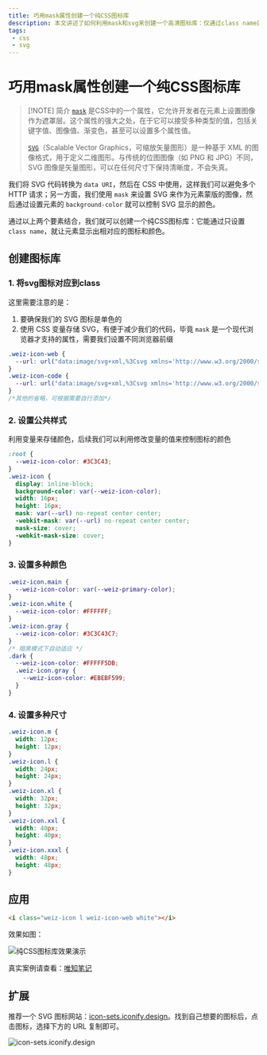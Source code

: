 ```yaml
---
title: 巧用mask属性创建一个纯CSS图标库
description: 本文讲述了如何利用mask和svg来创建一个高清图标库：仅通过class name就可控制图标大小和颜色
tags: 
 - css
 - svg
---
```


# 巧用mask属性创建一个纯CSS图标库

> [!NOTE] 简介
>[`mask`](https://developer.mozilla.org/zh-CN/docs/Web/CSS/mask) 是CSS中的一个属性，它允许开发者在元素上设置图像作为遮罩层。这个属性的强大之处，在于它可以接受多种类型的值，包括关键字值、图像值、渐变色，甚至可以设置多个属性值。
>
>[`SVG`](https://developer.mozilla.org/zh-CN/docs/Web/SVG)（Scalable Vector Graphics，可缩放矢量图形）是一种基于 XML 的图像格式，用于定义二维图形。与传统的位图图像（如 PNG 和 JPG）不同，SVG 图像是矢量图形，可以在任何尺寸下保持清晰度，不会失真。


我们将 SVG 代码转换为 `data URI`，然后在 CSS 中使用，这样我们可以避免多个 HTTP 请求；另一方面，我们使用 `mask` 来设置 SVG 来作为元素蒙版的图像，然后通过设置元素的 `background-color` 就可以控制 SVG 显示的颜色。

通过以上两个要素结合，我们就可以创建一个纯CSS图标库：它能通过只设置 `class name`，就让元素显示出相对应的图标和颜色。

## 创建图标库

### 1. 将svg图标对应到class

这里需要注意的是：

1. 要确保我们的 SVG 图标是单色的
2. 使用 CSS 变量存储 SVG，有便于减少我们的代码，毕竟 `mask` 是一个现代浏览器才支持的属性，需要我们设置不同浏览器前缀

```css
.weiz-icon-web {
  --url: url("data:image/svg+xml,%3Csvg xmlns='http://www.w3.org/2000/svg' viewBox='0 0 48 48'%3E%3Cg fill='none'%3E%3Crect width='40' height='32' x='4' y='8' stroke='%23000' stroke-linejoin='round' stroke-width='4' rx='3'/%3E%3Cpath stroke='%23000' stroke-width='4' d='M4 11a3 3 0 0 1 3-3h34a3 3 0 0 1 3 3v9H4z'/%3E%3Ccircle r='2' fill='%23000' transform='matrix(0 -1 -1 0 10 14)'/%3E%3Ccircle r='2' fill='%23000' transform='matrix(0 -1 -1 0 16 14)'/%3E%3C/g%3E%3C/svg%3E");
}
.weiz-icon-code {
  --url: url("data:image/svg+xml,%3Csvg xmlns='http://www.w3.org/2000/svg' viewBox='0 0 24 24'%3E%3Cpath fill='%23000' d='m16 2l5 5v14.008a.993.993 0 0 1-.993.992H3.993A1 1 0 0 1 3 21.008V2.992C3 2.444 3.445 2 3.993 2zm1.657 10L14.12 8.464L12.707 9.88L14.828 12l-2.12 2.121l1.413 1.415zM6.343 12l3.536 3.536l1.414-1.415L9.172 12l2.12-2.121L9.88 8.464z'/%3E%3C/svg%3E");
}
/*其他的省略，可根据需要自行添加*/
```

### 2. 设置公共样式

利用变量来存储颜色，后续我们可以利用修改变量的值来控制图标的颜色

```css
:root {
  --weiz-icon-color: #3C3C43;
}
.weiz-icon {
  display: inline-block;
  background-color: var(--weiz-icon-color);
  width: 16px;
  height: 16px;
  mask: var(--url) no-repeat center center;
  -webkit-mask: var(--url) no-repeat center center;
  mask-size: cover;
  -webkit-mask-size: cover;
}
```

### 3. 设置多种颜色

```css
.weiz-icon.main {
  --weiz-icon-color: var(--weiz-primary-color);
}
.weiz-icon.white {
  --weiz-icon-color: #FFFFFF;
}
.weiz-icon.gray {
  --weiz-icon-color: #3C3C43C7;
}
/* 暗黑模式下自动适应 */
.dark {
  --weiz-icon-color: #FFFFF5DB;
  .weiz-icon.gray {
    --weiz-icon-color: #EBEBF599;
  }
}
```

### 4. 设置多种尺寸

```css
.weiz-icon.m {
  width: 12px;
  height: 12px;
}
.weiz-icon.l {
  width: 24px;
  height: 24px;
}
.weiz-icon.xl {
  width: 32px;
  height: 32px;
}
.weiz-icon.xxl {
  width: 40px;
  height: 40px;
}
.weiz-icon.xxxl {
  width: 48px;
  height: 48px;
}
```

## 应用

```html
<i class="weiz-icon l weiz-icon-web white"></i>
```

效果如图：

![纯CSS图标库效果演示](https://www.helloimg.com/i/2024/12/23/676973df31305.png)

真实案例请查看：[唯知笔记](https://note.weizwz.com/)


## 扩展

推荐一个 SVG 图标网站：[icon-sets.iconify.design](https://icon-sets.iconify.design/?query=home)。找到自己想要的图标后，点击图标，选择下方的 URL 复制即可。

![icon-sets.iconify.design](https://www.helloimg.com/i/2024/12/23/676977dcdbb3a.png)